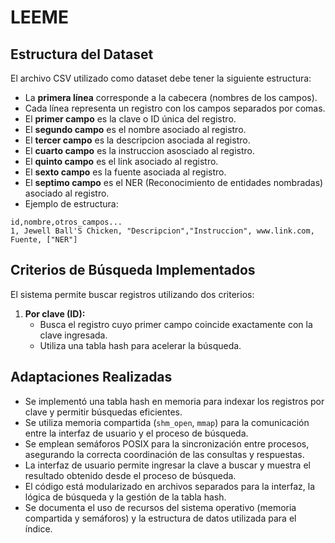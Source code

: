 # LEEME

## Estructura del Dataset

El archivo CSV utilizado como dataset debe tener la siguiente estructura:

- La **primera línea** corresponde a la cabecera (nombres de los campos).
- Cada línea representa un registro con los campos separados por comas.
- El **primer campo** es la clave o ID única del registro.
- El **segundo campo** es el nombre asociado al registro.
- El **tercer campo** es la descripcion asociada al registro.
- El **cuarto campo** es la instruccion asosciado al registro.
- El **quinto campo** es el link asociado al registro.
- El **sexto campo** es la fuente asociada al registro.
- El **septimo campo** es el NER (Reconocimiento de entidades nombradas) asociado al registro.
- Ejemplo de estructura:

```
id,nombre,otros_campos...
1, Jewell Ball'S Chicken, "Descripcion","Instruccion", www.link.com, Fuente, ["NER"]
```

## Criterios de Búsqueda Implementados

El sistema permite buscar registros utilizando dos criterios:

1. **Por clave (ID):**
   - Busca el registro cuyo primer campo coincide exactamente con la clave ingresada.
   - Utiliza una tabla hash para acelerar la búsqueda.


## Adaptaciones Realizadas

- Se implementó una tabla hash en memoria para indexar los registros por clave y permitir búsquedas eficientes.
- Se utiliza memoria compartida (`shm_open`, `mmap`) para la comunicación entre la interfaz de usuario y el proceso de búsqueda.
- Se emplean semáforos POSIX para la sincronización entre procesos, asegurando la correcta coordinación de las consultas y respuestas.
- La interfaz de usuario permite ingresar la clave a buscar y muestra el resultado obtenido desde el proceso de búsqueda.
- El código está modularizado en archivos separados para la interfaz, la lógica de búsqueda y la gestión de la tabla hash.
- Se documenta el uso de recursos del sistema operativo (memoria compartida y semáforos) y la estructura de datos utilizada para el índice.